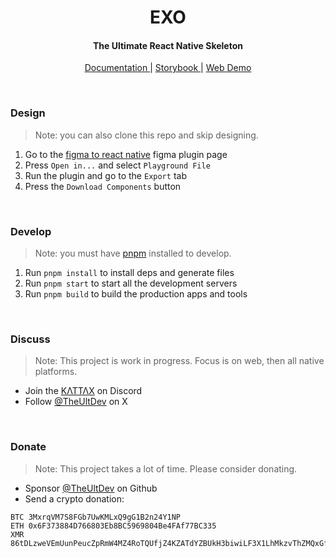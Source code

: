 <!-- Header  -->
<h1 align="center">
  EXO
</h1>
<h4 align="center">
  The Ultimate React Native Skeleton
</h6>
<p align="center">
  <a href="https://exo.ult.dev" _target="blank">
    Documentation
  </a> |
    <a href="https://exo.fig.run" _target="blank">
    Storybook
  </a> |
  <a href="https://web.exo.ult.dev" _target="blank">
    Web Demo
  </a>
</p>

<br/>

### Design

> Note: you can also clone this repo and skip designing.

1. Go to the [figma to react native](https://www.figma.com/community/plugin/821138713091291738) figma plugin page
2. Press `Open in...` and select `Playground File`
3. Run the plugin and go to the `Export` tab
4. Press the `Download Components` button

<br/>

### Develop

> Note: you must have [pnpm](https://pnpm.io) installed to develop.

1. Run `pnpm install` to install deps and generate files
2. Run `pnpm start` to start all the development servers
3. Run `pnpm build` to build the production apps and tools

<br/>

### Discuss

> Note: This project is work in progress. Focus is on web, then all native platforms.

- Join the [ΚΛΤΤΛΧ](https://discord.com/invite/TzhDRyj) on Discord
- Follow [@TheUltDev](https://x.com/theultdev) on X

<br/>

### Donate

> Note: This project takes a lot of time. Please consider donating.

- Sponsor [@TheUltDev](https://github.com/sponsors/TheUltDev) on Github
- Send a crypto donation:

```
BTC 3MxrqVM7S8FGb7UwKMLxQ9gG1B2n24Y1NP
ETH 0x6F373884D766803Eb8BC5969804Be4FAf77BC335
XMR 86tDLzweVEmUunPeucZpRmW4MZ4RoTQUfjZ4KZATdYZBUkH3biwiLF3X1LhMkzvThZMQxGfGZFFwxRRWA7M5sVfv7AMPjsD
```